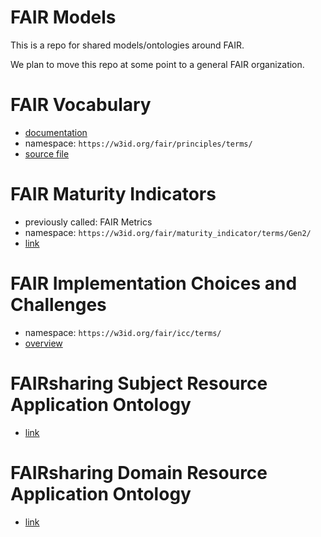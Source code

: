 FAIR Models
===========

This is a repo for shared models/ontologies around FAIR.

We plan to move this repo at some point to a general FAIR organization.


# FAIR Vocabulary

- [documentation](https://peta-pico.github.io/FAIR-nanopubs/principles/index-en.html)
- namespace: `https://w3id.org/fair/principles/terms/`
- [source file](https://raw.githubusercontent.com/peta-pico/FAIR-nanopubs/master/releases/principles.2.trig)


# FAIR Maturity Indicators

- previously called: FAIR Metrics
- namespace: `https://w3id.org/fair/maturity_indicator/terms/Gen2/`
- [link](https://github.com/FAIRMetrics/Metrics/tree/master/MaturityIndicators/Gen2)


# FAIR Implementation Choices and Challenges

- namespace: `https://w3id.org/fair/icc/terms/`
- [overview](icc-overview.md)


# FAIRsharing Subject Resource Application Ontology

- [link](https://github.com/FAIRsharing/subject-ontology)


# FAIRsharing Domain Resource Application Ontology

- [link](https://github.com/FAIRsharing/domain-ontology)
